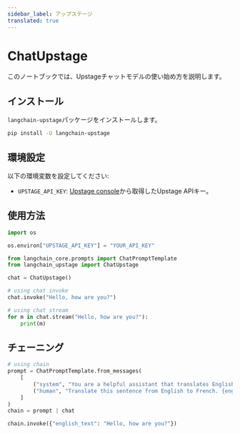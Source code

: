 ```yaml
---
sidebar_label: アップステージ
translated: true
---
```


# ChatUpstage

このノートブックでは、Upstageチャットモデルの使い始め方を説明します。

## インストール

`langchain-upstage`パッケージをインストールします。

```bash
pip install -U langchain-upstage
```

## 環境設定

以下の環境変数を設定してください:

- `UPSTAGE_API_KEY`: [Upstage console](https://console.upstage.ai/)から取得したUpstage APIキー。

## 使用方法

```python
import os

os.environ["UPSTAGE_API_KEY"] = "YOUR_API_KEY"
```

```python
from langchain_core.prompts import ChatPromptTemplate
from langchain_upstage import ChatUpstage

chat = ChatUpstage()
```

```python
# using chat invoke
chat.invoke("Hello, how are you?")
```

```python
# using chat stream
for m in chat.stream("Hello, how are you?"):
    print(m)
```

## チェーニング

```python
# using chain
prompt = ChatPromptTemplate.from_messages(
    [
        ("system", "You are a helpful assistant that translates English to French."),
        ("human", "Translate this sentence from English to French. {english_text}."),
    ]
)
chain = prompt | chat

chain.invoke({"english_text": "Hello, how are you?"})
```
